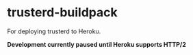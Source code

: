 # trusterd-buildpack

For deploying trusterd to Heroku.

**Development currently paused until Heroku supports HTTP/2**
